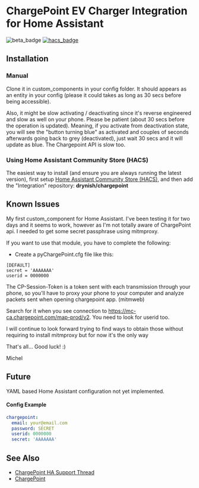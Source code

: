 # ChargePoint EV Charger Integration for Home Assistant

![beta_badge](https://img.shields.io/badge/maturity-Alpha-red.png)
[![hacs_badge](https://img.shields.io/badge/HACS-Default-orange.svg)](https://github.com/custom-components/hacs)

## Installation

### Manual

Clone it in custom_components in your config folder. It should appears as an entity in your config (please it could takes as long as 30 secs before being accessible).

Also, it might be slow activating / deactivating since it's reverse engineered and slow as well on your phone. Please be patient (about 30 secs before the operation is updated). Meaning, if you activate from deactivation state, you will see the "button turning blue" as activated and couples of seconds afterwards going back to grey (deactivated), just wait 30 secs and it will update as blue. The Chargepoint API is slow too.

### Using Home Assistant Community Store (HACS)

The easiest way to install (and ensure you are always running the latest version), first setup [Home Assistant Community Store (HACS)](https://github.com/custom-components/hacs), and then add the "Integration" repository: **drynish/chargepoint**

## Known Issues

My first custom_component for Home Assistant. I've been testing it for two days and it seems to work, however as I'm not totally aware of ChargePoint api. I needed to get some secret passphrase using mitmproxy.

If you want to use that module, you have to complete the following:

* Create a pyChargePoint.cfg file like this:
```
[DEFAULT]
secret = 'AAAAAAA'
userid = 0000000
```

The CP-Session-Token is a token sent with each transmission through your phone, so you'll have to proxy your phone to your computer and analyze packets sent when opening chargepoint app. (mitmweb) 

Search for it when you see connection to https://mc-ca.chargepoint.com/map-prod/v2. You need to look for userid too.

I will continue to look forward trying to find ways to obtain those without requiring to install mitmproxy but for now it's the only way

That's all... Good luck! :)

Michel

## Future

YAML based Home Assistant configuration not yet implemented.

#### Config Example

```yaml
chargepoint:
  email: your@email.com
  password: SECRET
  userid: 0000000
  secret: 'AAAAAAA'
```

## See Also

* [ChargePoint HA Support Thread](https://community.home-assistant.io/t/chargepoint-support/65353/7)
* [ChargePoint](https://www.chargepoint.com/)
